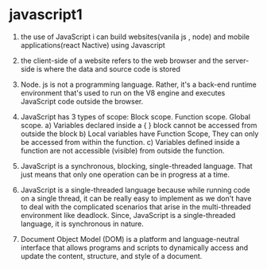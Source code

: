 # javascript1

 1) the use of JavaScript
  i can build websites(vanila js , node) and mobile applications(react Nactive) using Javascript 
  
2)  the client-side of a website refers to the web browser and the server-side is where the data and source code is stored
  
3) Node. js is not a programming language. Rather, it's a back-end runtime environment that's used to run  on the V8 engine and executes JavaScript code outside the browser.
4) JavaScript has 3 types of scope: Block scope. Function scope. Global scope. 
a) Variables declared inside a { } block cannot be accessed from outside the block
b) Local variables have Function Scope, They can only be accessed from within the function.
c) Variables defined inside a function are not accessible (visible) from outside the function.
5) JavaScript is a synchronous, blocking, single-threaded language. That just means that only one operation can be in progress at a time.
6) JavaScript is a single-threaded language because while running code on a single thread, it can be really easy to implement as we don't have to deal with the complicated scenarios that arise in the multi-threaded environment like deadlock. Since, JavaScript is a single-threaded language, it is synchronous in nature.
7) Document Object Model (DOM) is a platform and language-neutral interface that allows programs and scripts to dynamically access and update the content, structure, and style of a document.
